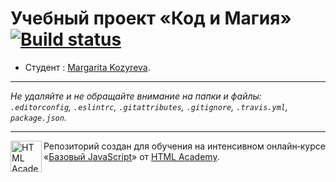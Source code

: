 # Учебный проект «Код и Магия» [![Build status][travis-image]][travis-url]

* Студент : [Margarita Kozyreva](https://up.htmlacademy.ru/javascript/12/user/460679).

---

_Не удаляйте и не обращайте внимание на папки и файлы:_<br>
_`.editorconfig`, `.eslintrc`, `.gitattributes`, `.gitignore`, `.travis.yml`, `package.json`._

---

<a href="https://htmlacademy.ru/intensive/javascript"><img align="left" width="50" height="50" title="HTML Academy" src="https://up.htmlacademy.ru/static/img/intensive/javascript/logo-for-github.svg"></a>

Репозиторий создан для обучения на интенсивном онлайн‑курсе «[Базовый JavaScript](https://htmlacademy.ru/intensive/javascript)» от [HTML Academy](https://htmlacademy.ru).

[travis-image]: https://travis-ci.org/htmlacademy-javascript/460679-code-and-magick.svg?branch=master
[travis-url]: https://travis-ci.org/htmlacademy-javascript/460679-code-and-magick
